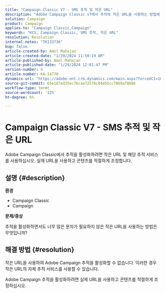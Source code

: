 ```yaml
---
title: "Campaign Classic V7 - SMS 추적 및 작은 URL"
description: "Adobe Campaign Classic v7에서 추적에 작은 URL을 사용하는 방법에 대해 알아봅니다."
solution: Campaign
product: Campaign
applies-to: "Campaign Classic,Campaign"
keywords: "KCS, Campaign Classic, SMS 추적, 작은 URL"
resolution: Resolution
internal-notes: "TK133736"
bug: false
article-created-by: Amol Mahajan
article-created-date: "1/29/2024 11:50:19 AM"
article-published-by: Amol Mahajan
article-published-date: "1/29/2024 12:01:47 PM"
version-number: 4
article-number: KA-14770
dynamics-url: "https://adobe-ent.crm.dynamics.com/main.aspx?forceUCI=1&pagetype=entityrecord&etn=knowledgearticle&id=6851d290-9cbe-ee11-9079-6045bd0061cb"
source-git-commit: 65e187ed35ec76caa72578c84eb5cc7869a78686
workflow-type: tm+mt
source-wordcount: '125'
ht-degree: 6%

---
```


# Campaign Classic V7 - SMS 추적 및 작은 URL


Adobe Campaign Classic에서 추적을 활성화하려면 작은 URL 및 해당 추적 서비스를 사용하십시오. 실제 URL을 사용하고 콘텐츠를 적절하게 조정합니다.

## 설명 {#description}


<b>환경</b>

- Campaign Classic
- Campaign




<b>문제/증상</b>

추적을 활성화하면서도 너무 많은 문자가 필요하지 않은 작은 URL을 사용하는 방법은 무엇입니까?


## 해결 방법 {#resolution}


작은 URL을 사용하여 Adobe Campaign 추적을 활성화할 수 없습니다. 이러한 경우 작은 URL의 자체 추적 서비스를 사용할 수 있습니다.

Adobe Campaign 추적을 활성화하려면 실제 URL을 사용하고 콘텐츠를 적절하게 조정하십시오.


